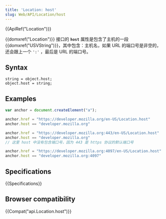 ```yaml
---
title: 'Location: host'
slug: Web/API/Location/host
---
```


{{ApiRef("Location")}}

{{domxref("Location")}} 接口的 **`host`** 属性是包含了主机的一段 {{domxref("USVString")}}，其中包含：主机名，如果 URL 的端口号是非空的，还会跟上一个 `':'` ，最后是 URL 的端口号。

## Syntax

```plain
string = object.host;
object.host = string;
```

## Examples

```js
var anchor = document.createElement("a");

anchor.href = "https://developer.mozilla.org/en-US/Location.host"
anchor.host == "developer.mozilla.org"

anchor.href = "https://developer.mozilla.org:443/en-US/Location.host"
anchor.host == "developer.mozilla.org"
// 这里 host 中没有包含端口号，因为 443 是 https 协议的默认端口号

anchor.href = "https://developer.mozilla.org:4097/en-US/Location.host"
anchor.host == "developer.mozilla.org:4097"
```

## Specifications

{{Specifications}}

## Browser compatibility

{{Compat("api.Location.host")}}
